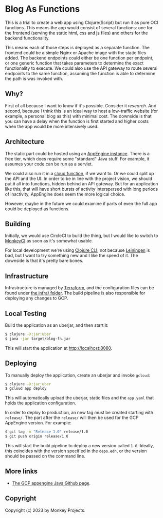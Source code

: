 # Blog As Functions

This is a trial to create a web app using Clojure(Script) but run it as pure OCI
functions.  This means the app would consist of several functions: one for the
frontend (serving the static html, css and js files) and others for the backend
functionality.

This means each of those steps is deployed as a separate function.  The frontend
could be a simple Nginx or Apache image with the static files added.  The backend
endpoints could either be one function per endpoint, or one generic function that
takes parameters to determine the exact functionality to execute.  We could also
use the API gateway to route several endpoints to the same function, assuming the
function is able to determine the path is was invoked with.

## Why?

First of all because I want to know if it's possible.  Consider it _research_.
And second, because I think this is an ideal way to host a low-traffic website
(for example, a personal blog as this) with minimal cost.  The downside is that
you can have a delay when the function is first started and higher costs when
the app would be more intensively used.

## Architecture

The static part could be hosted using an [AppEngine instance](https://cloud.google.com/appengine/docs/standard/java-gen2/runtime).
There is a free tier, which does require some "standard" Java stuff.  For example,
it assumes your code can be run as a servlet.

We could also run it in a [cloud function](https://cloud.google.com/functions),
if we want to.  Or we could split up the API and the UI.  In order to be in line
with the project vision, we should put it all into functions, hidden behind
an API gateway.  But for an application like this, that will have short bursts of
activity interspersed with long periods of inactivity, AppEngine does seem the
more logical choice.

However, maybe in the future we could examine if parts of even the full app
could be deployed as functions.

## Building

Initially, we would use CircleCI to build the thing, but I would like to switch
to [MonkeyCI](https://monkeyci.com) as soon as it's somewhat usable.

For local development we're using [Clojure CLI](https://clojure.org/reference/deps_and_cli),
not because [Leiningen](https://leiningen.org/) is bad, but I want to try something
new and I like the speed of it.  The downside is that it's pretty bare bones.

## Infrastructure

Infrastructure is managed by [Terraform](https://terraform.io), and the configuration
files can be found under [the infra/ folder](infra/).  The build pipeline is also
responsible for deploying any changes to GCP.

## Local Testing

Build the application as an uberjar, and then start it:

```bash
$ clojure -X:jar:uber
$ java -jar target/blog-fn.jar
```

This will start the application at [http://localhost:8080](http://localhost:8080).

## Deploying

To manually deploy the application, create an uberjar and invoke `gcloud`:
```bash
$ clojure -X:jar:uber
$ gcloud app deploy
```
This will automatically upload the uberjar, static files and the `app.yaml` that
holds the application configuration.

In order to deploy to production, an new tag must be created starting with `release/`.
The part after the `release/` will then be used for the GCP AppEngine version.  For
example:
```bash
$ git tag -m "Release 1.0" release/1.0
$ git push origin release/1.0
```

This will start the build pipeline to deploy a new version called `1.0`.  Ideally, this
coincides with the version specified in the `deps.edn`, or the version should be passed
on the command line.

## More links

- [The GCP appengine Java Github page](https://github.com/GoogleCloudPlatform/appengine-java-standard).

## Copyright

Copyright (c) 2023 by Monkey Projects.